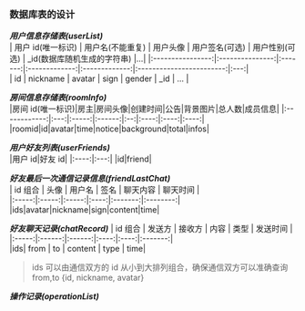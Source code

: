 ### 数据库表的设计

**_用户信息存储表(userList)_**  
| 用户 id(唯一标识) | 用户名(不能重复) | 用户头像 | 用户签名(可选) | 用户性别(可选) | \_id(数据库随机生成的字符串) |...|
|:----------------:|:---------------:|:-------:|:-------------:|:-------------:|:------------------------:|:---:|  
| id | nickname | avatar | sign | gender | \_id | ... |

**_房间信息存储表(roomInfo)_**  
|房间 id(唯一标识)|房主|房间头像|创建时间|公告|背景图片|总人数|成员信息|
|:------------:|:---:|:-----:|:------:|:--:|:----:|:----:|:----:|  
|roomid|id|avatar|time|notice|background|total|infos|

**_用户好友列表(userFriends)_**  
|用户 id|好友 id|
|:----:|:---:|
|id|friend|

**_好友最后一次通信记录信息(friendLastChat)_**  
| id 组合 | 头像 | 用户名 | 签名 | 聊天内容 | 聊天时间 |  
|:-----:|:-----:|:-----:|:----:|:-------:|:--------:|  
|ids|avatar|nickname|sign|content|time|

**_好友聊天记录(chatRecord)_**
| id 组合 | 发送方 | 接收方 | 内容 | 类型 | 发送时间 |
|:-----:|:------:|:------:|:----:|:----:|:-------:|  
|ids| from | to | content | type | time|

> ids 可以由通信双方的 id 从小到大排列组合，确保通信双方可以准确查询  
> from,to {id, nickname, avatar}

**_操作记录(operationList)_**
